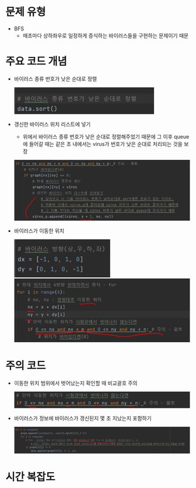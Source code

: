 # 문제 유형
- BFS
  - 매초마다 상하좌우로 일정하게 증식하는 바이러스들을 구현하는 문제이기 때문

# 주요 코드 개념
- 바이러스 종류 번호가 낮은 순대로 정렬

  ![img_3.png](캡처이미지/img_3.png)

- 갱신한 바이러스 위치 리스트에 넣기
  - 위에서 바이러스 종류 번호가 낮은 순대로 정렬해주었기 때문에 그 이후 queue에 들어갈 때는 같은 초 내에서는 virus가 번호가 낮은 순대로 처리되는 것을 보장
  
  ![img_4.png](캡처이미지/img_4.png)

- 바이러스가 이동한 위치

  ![img.png](캡처이미지/img.png)
  ![img_1.png](캡처이미지/img_1.png)

# 주의 코드 
- 이동한 위치 범위에서 벗어났는지 확인할 때 비교괄호 주의 
  
  ![img_2.png](캡처이미지/img_2.png)

- 바이러스가 정보에 바이러스가 갱신된지 몇 초 지났는지 포함하기

  ![img_22.png](img_22.png)

# 시간 복잡도 